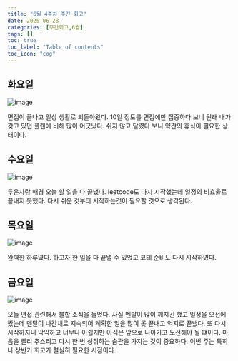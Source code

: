 ```yaml
---
title: "6월 4주차 주간 회고"
date: 2025-06-28
categories: [주간회고,6월]
tags: []
toc: true
toc_label: "Table of contents"
toc_icon: "cog"
---
```


## 화요일
![image](https://github.com/user-attachments/assets/b664ec53-0c43-4276-bd3b-f32ea98a022e)

면접이 끝나고 일상 생활로 되돌아왔다. 10일 정도를 면접에만 집중하다 보니 원래 내가 갖고 있던 플랜에 비해 많이 어긋났다. 쉬지 않고 달렸다 보니 약간의 휴식이 필요한 상태이다.

## 수요일
![image](https://github.com/user-attachments/assets/248dc7c7-052b-49c3-b132-5d292ece4f10)

투운사랑 매경 오늘 할 일을 다 끝냈다. leetcode도 다시 시작했는데 일정의 비효율로 끝내지 못했다. 다시 쉬운 것부터 시작하는것이 필요할 것으로 생각된다.

## 목요일
![image](https://github.com/user-attachments/assets/23f06dde-e2c1-4e51-b081-4120338071c0)

완벽한 하루였다. 하고자 한 일을 다 끝낼 수 있었고 코테 준비도 다시 시작하였다.

## 금요일
![image](https://github.com/user-attachments/assets/d796a56f-1a9f-4d1d-b345-a5676a5473ac)

오늘 면접 관련해서 불합 소식을 들었다. 사실 멘탈이 많이 깨지긴 했고 일정을 오전에 짰는데 멘탈이 나간채로 지속되어 계획한 일을 많이 못 끝내고 억지로 끝냈다. 또 다시 시작하자니 막막하고 너무나 아쉽지만 아직은 앞으로 나아가고 도전해야 될 떄이다. 마음을 빨리 추스리고 다시 한 번 성취하는 습관을 가지는 것이 중요하다. 이번 주는 특히나 상반기 회고가 절실히 필요한 시점이다.
